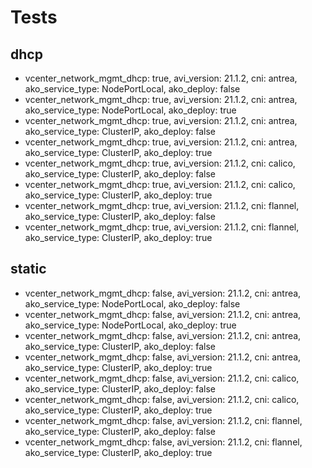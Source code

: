 # Tests

## dhcp

- vcenter_network_mgmt_dhcp: true, avi_version: 21.1.2, cni: antrea, ako_service_type: NodePortLocal, ako_deploy: false
- vcenter_network_mgmt_dhcp: true, avi_version: 21.1.2, cni: antrea, ako_service_type: NodePortLocal, ako_deploy: true
- vcenter_network_mgmt_dhcp: true, avi_version: 21.1.2, cni: antrea, ako_service_type: ClusterIP, ako_deploy: false
- vcenter_network_mgmt_dhcp: true, avi_version: 21.1.2, cni: antrea, ako_service_type: ClusterIP, ako_deploy: true
- vcenter_network_mgmt_dhcp: true, avi_version: 21.1.2, cni: calico, ako_service_type: ClusterIP, ako_deploy: false
- vcenter_network_mgmt_dhcp: true, avi_version: 21.1.2, cni: calico, ako_service_type: ClusterIP, ako_deploy: true
- vcenter_network_mgmt_dhcp: true, avi_version: 21.1.2, cni: flannel, ako_service_type: ClusterIP, ako_deploy: false
- vcenter_network_mgmt_dhcp: true, avi_version: 21.1.2, cni: flannel, ako_service_type: ClusterIP, ako_deploy: true

## static

- vcenter_network_mgmt_dhcp: false, avi_version: 21.1.2, cni: antrea, ako_service_type: NodePortLocal, ako_deploy: false
- vcenter_network_mgmt_dhcp: false, avi_version: 21.1.2, cni: antrea, ako_service_type: NodePortLocal, ako_deploy: true
- vcenter_network_mgmt_dhcp: false, avi_version: 21.1.2, cni: antrea, ako_service_type: ClusterIP, ako_deploy: false
- vcenter_network_mgmt_dhcp: false, avi_version: 21.1.2, cni: antrea, ako_service_type: ClusterIP, ako_deploy: true
- vcenter_network_mgmt_dhcp: false, avi_version: 21.1.2, cni: calico, ako_service_type: ClusterIP, ako_deploy: false
- vcenter_network_mgmt_dhcp: false, avi_version: 21.1.2, cni: calico, ako_service_type: ClusterIP, ako_deploy: true
- vcenter_network_mgmt_dhcp: false, avi_version: 21.1.2, cni: flannel, ako_service_type: ClusterIP, ako_deploy: false
- vcenter_network_mgmt_dhcp: false, avi_version: 21.1.2, cni: flannel, ako_service_type: ClusterIP, ako_deploy: true